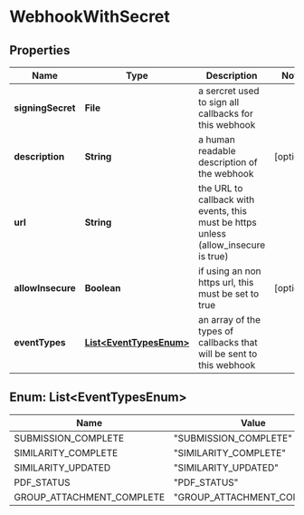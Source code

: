 

# WebhookWithSecret


## Properties

| Name | Type | Description | Notes |
|------------ | ------------- | ------------- | -------------|
|**signingSecret** | **File** | a sercret used to sign all callbacks for this webhook |  |
|**description** | **String** | a human readable description of the webhook |  [optional] |
|**url** | **String** | the URL to callback with events, this must be https unless (allow_insecure is true) |  |
|**allowInsecure** | **Boolean** | if using an non https url, this must be set to true |  [optional] |
|**eventTypes** | [**List&lt;EventTypesEnum&gt;**](#List&lt;EventTypesEnum&gt;) | an array of the types of callbacks that will be sent to this webhook |  |



## Enum: List&lt;EventTypesEnum&gt;

| Name | Value |
|---- | -----|
| SUBMISSION_COMPLETE | &quot;SUBMISSION_COMPLETE&quot; |
| SIMILARITY_COMPLETE | &quot;SIMILARITY_COMPLETE&quot; |
| SIMILARITY_UPDATED | &quot;SIMILARITY_UPDATED&quot; |
| PDF_STATUS | &quot;PDF_STATUS&quot; |
| GROUP_ATTACHMENT_COMPLETE | &quot;GROUP_ATTACHMENT_COMPLETE&quot; |



